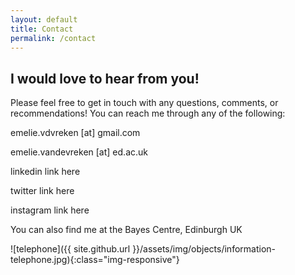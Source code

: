 ```yaml
---
layout: default
title: Contact
permalink: /contact
---
```


## I would love to hear from you!

Please feel free to get in touch with any questions, comments, or recommendations!
You can reach me through any of the following:

<i class="fa fa-envelope" aria-hidden="true"></i> emelie.vdvreken [at] gmail.com

<i class="fa fa-envelope" aria-hidden="true"></i> emelie.vandevreken [at] ed.ac.uk

<i class="fab fa-linkedin-in" aria-hidden="true"></i> linkedin link here

<i class="fa fa-twitter" aria-hidden="true"></i> twitter link here

<i class="fa fa-instagram" aria-hidden="true"></i> instagram link here

You can also find me at the Bayes Centre, Edinburgh UK

![telephone]({{ site.github.url }}/assets/img/objects/information-telephone.jpg){:class="img-responsive"}
